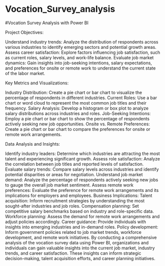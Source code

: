 # Vocation_Survey_analysis
#Vocation Survey Analysis with Power BI

Project Objectives:

Understand industry trends: Analyze the distribution of respondents across various industries to identify emerging sectors and potential growth areas.
Assess career satisfaction: Explore factors influencing job satisfaction, such as current roles, salary levels, and work-life balance.
Evaluate job market dynamics: Gain insights into job-seeking intentions, salary expectations, and preferences for onsite or remote work to understand the current state of the labor market.

Key Metrics and Visualizations:

Industry Distribution: Create a pie chart or bar chart to visualize the percentage of respondents in different industries.
Current Roles: Use a bar chart or word cloud to represent the most common job titles and their frequency.
Salary Analysis: Develop a histogram or box plot to analyze salary distributions across industries and roles.
Job-Seeking Intentions: Employ a pie chart or bar chart to show the percentage of respondents actively seeking new job opportunities.
Onsite vs. Remote Preferences: Create a pie chart or bar chart to compare the preferences for onsite or remote work arrangements.

Data Analysis and Insights:

Identify industry leaders: Determine which industries are attracting the most talent and experiencing significant growth.
Assess role satisfaction: Analyze the correlation between job titles and reported levels of satisfaction.
Evaluate salary trends: Compare salary levels across industries and identify potential disparities or areas for negotiation.
Understand job market demand: Analyze the percentage of respondents actively seeking new jobs to gauge the overall job market sentiment.
Assess remote work preferences: Evaluate the preference for remote work arrangements and its implications for employers and employees.
Business Implications:
Talent acquisition: Inform recruitment strategies by understanding the most sought-after industries and job roles.
Compensation planning: Set competitive salary benchmarks based on industry and role-specific data.
Workforce planning: Assess the demand for remote work arrangements and adjust policies accordingly.
Career guidance: Provide individuals with insights into emerging industries and in-demand roles.
Policy development: Inform government policies related to job market trends, workforce development, and remote work initiatives.
By conducting a comprehensive analysis of the vocation survey data using Power BI, organizations and individuals can gain valuable insights into the current job market, industry trends, and career satisfaction. These insights can inform strategic decision-making, talent acquisition efforts, and career planning initiatives.
